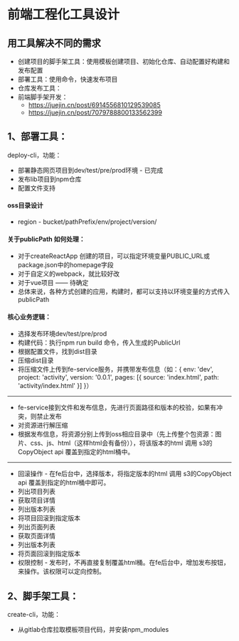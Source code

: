 # 前端工程化工具设计

## 用工具解决不同的需求
- 创建项目的脚手架工具：使用模板创建项目、初始化仓库、自动配置好构建和发布配置
- 部署工具：使用命令，快速发布项目
- 仓库发布工具：
- 前端脚手架开发：
  - https://juejin.cn/post/6914556810129539085
  - https://juejin.cn/post/7079788800133562399


## 1、部署工具：
deploy-cli，功能：
- 部署静态网页项目到dev/test/pre/prod环境 - 已完成
- 发布lib项目到npm仓库
- 配置文件支持

#### oss目录设计
- region - bucket/pathPrefix/env/project/version/

#### 关于publicPath 如何处理：
- 对于createReactApp 创建的项目，可以指定环境变量PUBLIC_URL或package.json中的homepage字段
- 对于自定义的webpack，就比较好改
- 对于vue项目 —— 待确定
- 总体来说，各种方式创建的应用，构建时，都可以支持以环境变量的方式传入 publicPath

#### 核心业务逻辑：
- 选择发布环境dev/test/pre/prod
- 构建代码：执行npm run build 命令，传入生成的PublicUrl
- 根据配置文件，找到dist目录
- 压缩dist目录
- 将压缩文件上传到fe-service服务，并携带发布信息（如：{ env: 'dev', project: 'activity', version: '0.0.1', pages: [{ source: 'index.html', path: 'activity/index.html' }] }）
-------------------------------------------------------
- fe-service接到文件和发布信息，先进行页面路径和版本的校验，如果有冲突，则禁止发布
- 对资源进行解压缩
- 根据发布信息，将资源分别上传到oss相应目录中（先上传整个包资源：图片、css、js、html（这样html会有备份）），将该版本的html 调用 s3的CopyObject api 覆盖到指定的html桶中。
-------------------------------------------------------
- 回滚操作 - 在fe后台中，选择版本，将指定版本的html 调用 s3的CopyObject api 覆盖到指定的html桶中即可。
- 列出项目列表
- 获取项目详情
- 列出版本列表
- 将项目回滚到指定版本
- 列出页面列表
- 获取页面详情
- 列出版本列表
- 将页面回滚到指定版本
- 权限控制 - 发布时，不再直接复制覆盖html桶。在fe后台中，增加发布按钮，来操作。该权限可以定向控制。

## 2、脚手架工具：
create-cli，功能：
- 从gitlab仓库拉取模板项目代码，并安装npm_modules